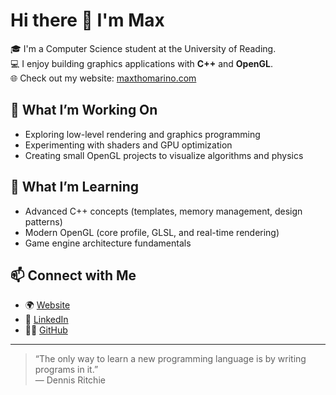 # Hi there 👋 I'm Max

🎓 I'm a Computer Science student at the University of Reading.  
💻 I enjoy building graphics applications with **C++** and **OpenGL**.  
🌐 Check out my website: [maxthomarino.com](https://www.maxthomarino.com)

## 🔧 What I’m Working On
- Exploring low-level rendering and graphics programming  
- Experimenting with shaders and GPU optimization  
- Creating small OpenGL projects to visualize algorithms and physics

## 🧠 What I’m Learning
- Advanced C++ concepts (templates, memory management, design patterns)  
- Modern OpenGL (core profile, GLSL, and real-time rendering)  
- Game engine architecture fundamentals

## 📫 Connect with Me
- 🌍 [Website](https://www.maxthomarino.com)  
- 💼 [LinkedIn](https://www.linkedin.com/in/max-marino-706359307/)
- 🧑‍💻 [GitHub](https://github.com/yourusername)

---

> “The only way to learn a new programming language is by writing programs in it.”  
> — Dennis Ritchie
